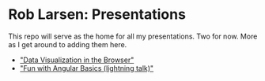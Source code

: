 #  Rob Larsen: Presentations

This repo will serve as the home for all my presentations. Two for now. More as I get around to adding them here. 

* ["Data Visualization in the Browser"](dataviz/readme.md)
* ["Fun with Angular Basics (lightning talk)"](angular-basics) 